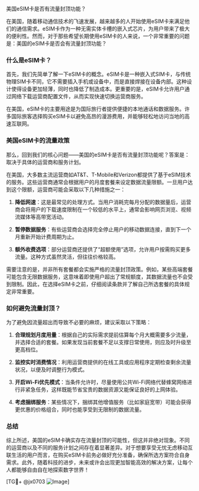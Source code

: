 美国eSIM卡是否有流量封顶功能？

在美国，随着移动通信技术的飞速发展，越来越多的人开始使用eSIM卡来满足他们的通信需求。eSIM卡作为一种无需实体卡槽的嵌入式芯片，为用户带来了极大的便利性。然而，对于那些希望长期使用eSIM卡的人来说，一个非常重要的问题是：美国的eSIM卡是否会有流量封顶功能？

### 什么是eSIM卡？

首先，我们先简单了解一下eSIM卡的概念。eSIM卡是一种嵌入式SIM卡，与传统物理SIM卡不同，它不需要插入手机或设备中，而是直接焊接在设备内部。这种设计使得设备更加轻薄，同时也降低了制造成本。更重要的是，eSIM卡允许用户通过网络下载运营商配置文件，从而实现快速切换运营商服务。

在美国，eSIM卡的主要用途是为国际旅行者提供便捷的本地通话和数据服务。许多国际旅客选择购买eSIM卡以避免高昂的漫游费用，并能够轻松地访问当地的高速互联网。

### 美国eSIM卡的流量政策

那么，回到我们的核心问题——美国的eSIM卡是否有流量封顶功能呢？答案是：取决于具体的运营商和服务计划。

在美国，大多数主流运营商如AT&T、T-Mobile和Verizon都提供了基于eSIM技术的服务。这些运营商通常会根据用户的月度套餐来设定数据流量限额。一旦用户达到这个限额，运营商可能会采取以下几种措施之一：

1. **降低网速**：这是最常见的处理方式。当用户消耗完每月分配的数据量后，运营商会将用户的下载速度限制在一个较低的水平上，通常会影响网页浏览、视频流媒体等高带宽活动。
   
2. **暂停数据服务**：有些运营商会选择完全停止用户的移动数据连接，直到下一个月重新开始计费周期为止。

3. **额外收费选项**：部分运营商还提供了“超额使用”选项，允许用户按需购买更多流量。这种方式虽然灵活，但往往价格较高。

需要注意的是，并非所有套餐都会实施严格的流量封顶政策。例如，某些高端套餐可能包含无限数据服务，这意味着即使用户超出了常规额度，其数据流量也不会受到限制。因此，在选择eSIM卡之前，仔细阅读条款并了解自己所选套餐的具体规定非常重要。

### 如何避免流量封顶？

为了避免因流量超出而导致不必要的麻烦，建议采取以下策略：

1. **合理规划月度用量**：根据自己的实际需求提前估算每个月大概需要多少流量，并选择合适的套餐。如果发现当前套餐不足以支撑日常使用，则应及时升级至更高档位。

2. **监控实时消费情况**：利用运营商提供的在线工具或应用程序定期检查剩余流量状况，以便及时调整行为模式。

3. **开启Wi-Fi优先模式**：当条件允许时，尽量使用公共Wi-Fi网络代替蜂窝网络进行非紧急任务，这样既能节省宝贵的数据资源又能保证良好的上网体验。

4. **考虑捆绑服务**：某些情况下，捆绑其他增值服务（比如家庭宽带）可能会获得更优惠的价格组合，同时也能享受到无限制的数据流量。

### 总结

综上所述，美国的eSIM卡确实存在流量封顶的可能性，但这并非绝对现象。不同的运营商以及不同的服务计划之间存在着显著差异。对于想要享受无忧无虑移动互联生活的用户而言，在购买eSIM卡前务必做好充分准备，确保所选方案符合自身需求。此外，随着科技的进步，未来或许会出现更加智能高效的解决方案，让每个人都能够自由自在地探索数字世界！

[TG💪+ @jx0703 ![Image](https://github.com/user-attachments/assets/dbca1d08-cadb-493c-b0ec-ad6f7a83f270)]